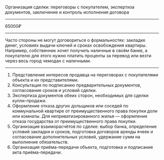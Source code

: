Организация сделки: переговоры с покупателем, экспертиза документов, заключение и контроль исполнения договора

----

65000₽

----

Часто стороны не могут договориться о формальностях: закладке денег, условиях выдачи ключей и сроках освобождения квартиры. Например, собственник хочет получить наличные в своём банке, а покупателю для этого нужно платить проценты за перевод или везти через весь город чемодан с наличными.

----

1. Представление интересов продавца на переговорах с покупателями объекта и их представителями.
2. Консультация по подписанию предварительных документов, согласование сроков и условий сделки.
3. Экспертиза документов обеих сторон, необходимых для сделки купли-продажи.
4. Оформление отказа других дольщиков или соседей по коммунальной квартире от преимущественного права покупки доли или комнаты. Для неприватизированного жилья — оформление отказа государства от преимущественного права покупки.
5. Организация взаиморасчётов по сделке: выбор банка, определение условий закладки и сроков, подготовка договоров аренды ячеек и согласование дополнительных условий, удержание сумм на выполнение обязательств.
6. Организация приёма-передачи объекта, подготовка и подписание акта приёма-передачи.
